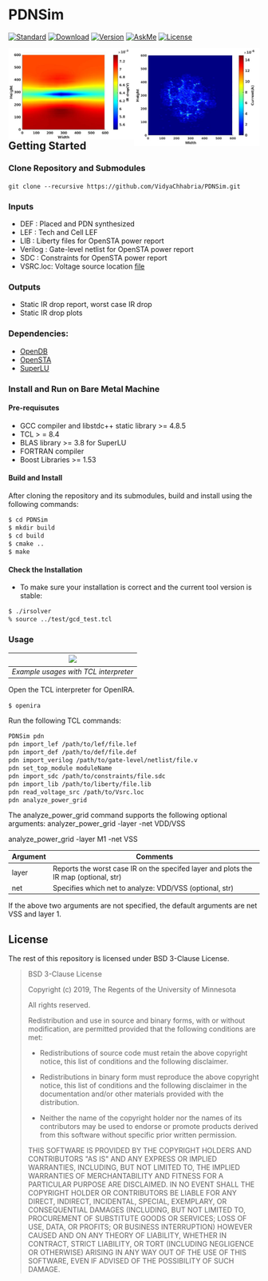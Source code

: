# PDNSim
[![Standard](https://img.shields.io/badge/C%2B%2B-17-blue)](https://en.wikipedia.org/wiki/C%2B%2B#Standardization)
[![Download](https://img.shields.io/badge/Download-here-red)](https://github.com/VidyaChhabria/PDNA/archive/master.zip)
[![Version](https://img.shields.io/badge/version-0.1-green)](https://github.com/VidyaChhabria/PDNA/tree/master)
[![AskMe](https://img.shields.io/badge/ask-me-yellow)](https://github.com/VidyaChhabria/PDNA/issues)
[![License](https://img.shields.io/badge/License-BSD%203--Clause-blue.svg)](https://opensource.org/licenses/BSD-3-Clause)


<img align = "right" width="50%" src="doc/current_map.jpg">
<img align = "right" width="50%" src="doc/IR_map.jpg">

## Getting Started

### Clone Repository and Submodules
`git clone --recursive https://github.com/VidyaChhabria/PDNSim.git`

### Inputs
* DEF : Placed and PDN synthesized
* LEF : Tech and Cell LEF
* LIB : Liberty files for OpenSTA power report
* Verilog : Gate-level netlist for OpenSTA power report
* SDC : Constraints for OpenSTA power report
* VSRC.loc: Voltage source location [file](test/gcd/Vsrc.loc)

###  Outputs
* Static IR drop report, worst case IR drop
* Static IR drop plots


### Dependencies:
- [OpenDB](https://github.com/The-OpenROAD-Project/OpenDB/tree/develop)
- [OpenSTA](https://github.com/The-OpenROAD-Project/OpenSTA)
- [SuperLU](https://github.com/xiaoyeli/superlu)
   

### Install and Run on Bare Metal Machine

#### Pre-requisutes
- GCC compiler and libstdc++ static library >= 4.8.5
- TCL > = 8.4
- BLAS library >= 3.8 for SuperLU
- FORTRAN compiler
- Boost Libraries >= 1.53

#### Build and Install

After  cloning the repository and its submodules, build and install using the
following commands:

```
$ cd PDNSim
$ mkdir build
$ cd build
$ cmake ..
$ make
```



#### Check the Installation
- To make sure your installation is correct and the current tool version is
  stable:

```
$ ./irsolver
% source ../test/gcd_test.tcl
```


### Usage
| <img src="/doc/OpenIRA.gif" width=900px> |
|:--:|
| *Example usages with TCL interpreter* |

Open the TCL interpreter for OpenIRA.


`$ openira`

Run the following TCL commands:

```
PDNSim pdn
pdn import_lef /path/to/lef/file.lef
pdn import_def /path/to/def/file.def
pdn import_verilog /path/to/gate-level/netlist/file.v
pdn set_top_module moduleName
pdn import_sdc /path/to/constraints/file.sdc 
pdn import_lib /path/to/liberty/file.lib
pdn read_voltage_src /path/to/Vsrc.loc
pdn analyze_power_grid
```

The analyze_power_grid command supports the following optional arguments:
analyzer_power_grid -layer <str> -net VDD/VSS


analyze_power_grid -layer M1 -net VSS

| Argument          | Comments                                                                             	|
|-------------------|--------------------------------------------------------------------------------------	|
| layer <str>       | Reports the worst case IR on the specifed layer and plots the IR map (optional, str)  |
| net <str>         | Specifies which net to analyze: VDD/VSS (optional, str)   	                        |


If the above two arguments are not specified, the default arguments are net VSS and layer 1.

## License
The rest of this repository is licensed under BSD 3-Clause License.

>BSD 3-Clause License
>
>Copyright (c) 2019, The Regents of the University of Minnesota
>
>All rights reserved.
>
>Redistribution and use in source and binary forms, with or without
>modification, are permitted provided that the following conditions are met:
>
>* Redistributions of source code must retain the above copyright notice, this
>  list of conditions and the following disclaimer.
>
>* Redistributions in binary form must reproduce the above copyright notice,
>  this list of conditions and the following disclaimer in the documentation
>  and/or other materials provided with the distribution.
>
>* Neither the name of the copyright holder nor the names of its
>  contributors may be used to endorse or promote products derived from
>  this software without specific prior written permission.
>
>THIS SOFTWARE IS PROVIDED BY THE COPYRIGHT HOLDERS AND CONTRIBUTORS "AS IS"
>AND ANY EXPRESS OR IMPLIED WARRANTIES, INCLUDING, BUT NOT LIMITED TO, THE
>IMPLIED WARRANTIES OF MERCHANTABILITY AND FITNESS FOR A PARTICULAR PURPOSE ARE
>DISCLAIMED. IN NO EVENT SHALL THE COPYRIGHT HOLDER OR CONTRIBUTORS BE LIABLE
>FOR ANY DIRECT, INDIRECT, INCIDENTAL, SPECIAL, EXEMPLARY, OR CONSEQUENTIAL
>DAMAGES (INCLUDING, BUT NOT LIMITED TO, PROCUREMENT OF SUBSTITUTE GOODS OR
>SERVICES; LOSS OF USE, DATA, OR PROFITS; OR BUSINESS INTERRUPTION) HOWEVER
>CAUSED AND ON ANY THEORY OF LIABILITY, WHETHER IN CONTRACT, STRICT LIABILITY,
>OR TORT (INCLUDING NEGLIGENCE OR OTHERWISE) ARISING IN ANY WAY OUT OF THE USE
>OF THIS SOFTWARE, EVEN IF ADVISED OF THE POSSIBILITY OF SUCH DAMAGE.
